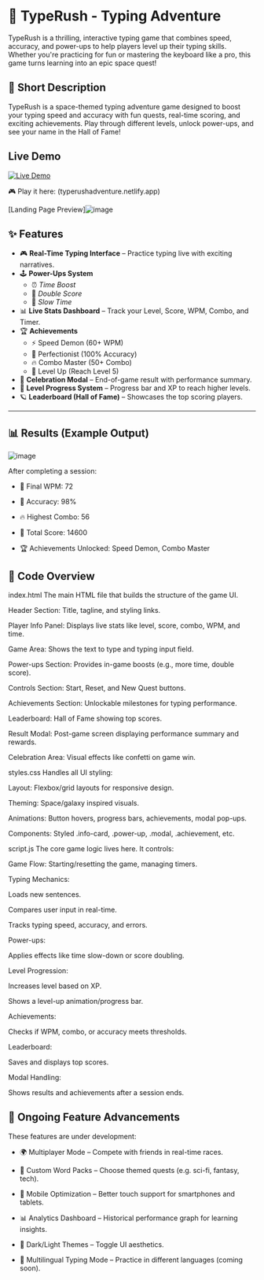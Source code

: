 # 🚀 TypeRush - Typing Adventure
TypeRush is a thrilling, interactive typing game that combines speed, accuracy, and power-ups to help players level up their typing skills. Whether you're practicing for fun or mastering the keyboard like a pro, this game turns learning into an epic space quest!

## 📜 Short Description
TypeRush is a space-themed typing adventure game designed to boost your typing speed and accuracy with fun quests, real-time scoring, and exciting achievements. Play through different levels, unlock power-ups, and see your name in the Hall of Fame!

## Live Demo
[![Live Demo](typerushadventure.netlify.app)](typerushadventure.netlify.app)


🎮 Play it here: (typerushadventure.netlify.app)

[Landing Page Preview]![image](https://github.com/user-attachments/assets/97ab7721-400a-4576-be69-63bdfeb557e8)


## ✨ Features

- 🎮 **Real-Time Typing Interface** – Practice typing live with exciting narratives.
- 🕹️ **Power-Ups System**  
  - ⏰ *Time Boost*  
  - 💎 *Double Score*  
  - 🐌 *Slow Time*
- 📊 **Live Stats Dashboard** – Track your Level, Score, WPM, Combo, and Timer.
- 🏆 **Achievements**  
  - ⚡ Speed Demon (60+ WPM)  
  - 🎯 Perfectionist (100% Accuracy)  
  - 🔥 Combo Master (50+ Combo)  
  - 🏅 Level Up (Reach Level 5)
- 🎉 **Celebration Modal** – End-of-game result with performance summary.
- 🧩 **Level Progress System** – Progress bar and XP to reach higher levels.
- 🪐 **Leaderboard (Hall of Fame)** – Showcases the top scoring players.

---

## 📊 Results (Example Output)
![image](https://github.com/user-attachments/assets/b7149088-7adb-4a7c-84ad-7f22d800b0ce)

After completing a session:

- 🚀 Final WPM: 72

- 🎯 Accuracy: 98%

- 🔥 Highest Combo: 56

- 💎 Total Score: 14600

- 🏆 Achievements Unlocked: Speed Demon, Combo Master

## 🧠 Code Overview
index.html
The main HTML file that builds the structure of the game UI.

Header Section: Title, tagline, and styling links.

Player Info Panel: Displays live stats like level, score, combo, WPM, and time.

Game Area: Shows the text to type and typing input field.

Power-ups Section: Provides in-game boosts (e.g., more time, double score).

Controls Section: Start, Reset, and New Quest buttons.

Achievements Section: Unlockable milestones for typing performance.

Leaderboard: Hall of Fame showing top scores.

Result Modal: Post-game screen displaying performance summary and rewards.

Celebration Area: Visual effects like confetti on game win.

styles.css
Handles all UI styling:

Layout: Flexbox/grid layouts for responsive design.

Theming: Space/galaxy inspired visuals.

Animations: Button hovers, progress bars, achievements, modal pop-ups.

Components: Styled .info-card, .power-up, .modal, .achievement, etc.

script.js
The core game logic lives here. It controls:

Game Flow: Starting/resetting the game, managing timers.

Typing Mechanics:

Loads new sentences.

Compares user input in real-time.

Tracks typing speed, accuracy, and errors.

Power-ups:

Applies effects like time slow-down or score doubling.

Level Progression:

Increases level based on XP.

Shows a level-up animation/progress bar.

Achievements:

Checks if WPM, combo, or accuracy meets thresholds.

Leaderboard:

Saves and displays top scores.

Modal Handling:

Shows results and achievements after a session ends.

## 🔧 Ongoing Feature Advancements
These features are under development:

- 🌍 Multiplayer Mode – Compete with friends in real-time races.

- 🧠 Custom Word Packs – Choose themed quests (e.g. sci-fi, fantasy, tech).

- 📱 Mobile Optimization – Better touch support for smartphones and tablets.

- 📊 Analytics Dashboard – Historical performance graph for learning insights.

- 🎨 Dark/Light Themes – Toggle UI aesthetics.

- 💬 Multilingual Typing Mode – Practice in different languages (coming soon).



